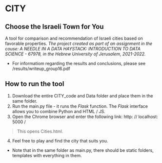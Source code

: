 # CITY
## Choose the Israeli Town for You

A tool for comparison and recommendation of Israeli cities based on favorable properties.
*The project created as part of an assignment in the couse: A NEEDLE IN A DATA HAYSTACK: INTRODUCTION TO DATA SCIENCE - 67978, in the Hebrew University of Jerusalem, 2021-2022.*

* For informatiom regarding the results and conclusions, please see /results/writeup_group16.pdf

## How to run the tool

1. Download the entire CITY_code and Data folder and place them in the same folder.
2. Run the main.py file - it runs the *Flask* function. The *Flask* interface allows you to combine Python and HTML / JS.
3. Open the Chrome browser and enter the following link: http: // localhost: 5000 /
> This opens Cities.html.
4. Feel free to play and find the city that suits you.

* Note that in the same folder as main.py, there should be static folders, templates with everything in them.